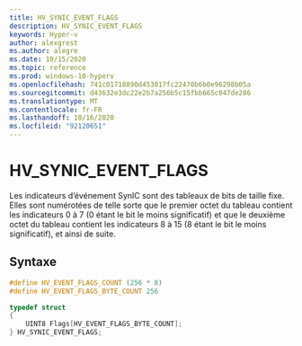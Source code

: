 ```yaml
---
title: HV_SYNIC_EVENT_FLAGS
description: HV_SYNIC_EVENT_FLAGS
keywords: Hyper-v
author: alexgrest
ms.author: alegre
ms.date: 10/15/2020
ms.topic: reference
ms.prod: windows-10-hyperv
ms.openlocfilehash: 741c01718890d453017fc22470b6b0e96298b05a
ms.sourcegitcommit: d43632e3dc22e2b7a256b5c15fbb665c047de286
ms.translationtype: MT
ms.contentlocale: fr-FR
ms.lasthandoff: 10/16/2020
ms.locfileid: "92120651"
---
```

# <a name="hv_synic_event_flags"></a>HV_SYNIC_EVENT_FLAGS

Les indicateurs d’événement SynIC sont des tableaux de bits de taille fixe. Elles sont numérotées de telle sorte que le premier octet du tableau contient les indicateurs 0 à 7 (0 étant le bit le moins significatif) et que le deuxième octet du tableau contient les indicateurs 8 à 15 (8 étant le bit le moins significatif), et ainsi de suite.

## <a name="syntax"></a>Syntaxe

```c
#define HV_EVENT_FLAGS_COUNT (256 * 8)
#define HV_EVENT_FLAGS_BYTE_COUNT 256

typedef struct
{
    UINT8 Flags[HV_EVENT_FLAGS_BYTE_COUNT];
} HV_SYNIC_EVENT_FLAGS;
 ```
